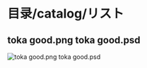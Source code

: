 # 目录/catalog/リスト
## toka good.png toka good.psd
![toka good.png toka good.psd](https://github.com/Marcus-Lacia/AliceGearAegis-material/blob/master/Make/toka%20good.png "") 
